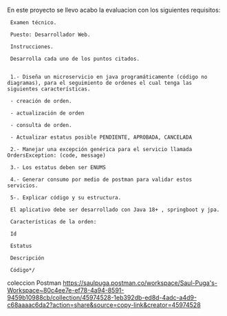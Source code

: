 En este proyecto se llevo acabo la evaluacion con los siguientes requisitos: 

	 Examen técnico.

	 Puesto: Desarrollador Web.

	 Instrucciones.

	 Desarrolla cada uno de los puntos citados.


	 1.- Diseña un microservicio en java programáticamente (código no diagramas), para el seguimiento de ordenes el cual tenga las siguientes características.

	 - creación de orden.

	 - actualización de orden

	 - consulta de orden.

	 - Actualizar estatus posible PENDIENTE, APROBADA, CANCELADA

	 2.- Manejar una excepción genérica para el servicio llamada OrdersException: (code, message)

	 3.- Los estatus deben ser ENUMS

	 4.- Generar consumo por medio de postman para validar estos servicios.

	 5-. Explicar código y su estructura.

	 El aplicativo debe ser desarrollado con Java 18+ , springboot y jpa.

	 Características de la orden:

	 Id

	 Estatus

	 Descripción

	 Código*/

coleccion Postman 
https://saulpuga.postman.co/workspace/Saul-Puga's-Workspace~80c4ee7e-ef78-4a94-8591-9459b10988cb/collection/45974528-1eb392db-ed8d-4adc-a4d9-c68aaaac6da2?action=share&source=copy-link&creator=45974528
